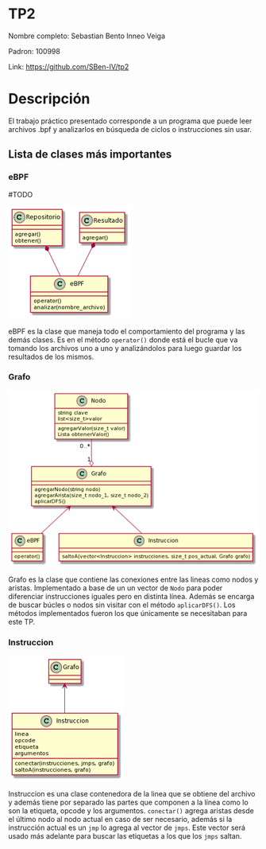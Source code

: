 # TP2

Nombre completo: Sebastian Bento Inneo Veiga

Padron: 100998

Link: https://github.com/SBen-IV/tp2

# Descripción

El trabajo práctico presentado corresponde a un programa que puede leer archivos .bpf y analizarlos en búsqueda de ciclos o instrucciones sin usar.

## Lista de clases más importantes

### eBPF

#TODO

![eBPF class](diagramas/eBPF_class.png)

eBPF es la clase que maneja todo el comportamiento del programa y las demás clases. Es en el método `operator()` donde está el bucle que va tomando los archivos uno a uno y analizándolos para luego guardar los resultados de los mismos.

### Grafo

![Grafo class](diagramas/Grafo_class.png)

Grafo es la clase que contiene las conexiones entre las lineas como nodos y aristas. Implementado a base de un un vector de `Nodo` para poder diferenciar instrucciones iguales pero en distinta línea. Además se encarga de buscar búcles o nodos sin visitar con el método `aplicarDFS()`. Los métodos implementados fueron los que únicamente se necesitaban para este TP.

### Instruccion

![Instruccion class](diagramas/Instruccion_class.png)

Instruccion es una clase contenedora de la linea que se obtiene del archivo y además tiene por separado las partes que componen a la línea como lo son la etiqueta, opcode y los argumentos. `conectar()` agrega aristas desde el último nodo al nodo actual en caso de ser necesario, además si la instrucción actual es un `jmp` lo agrega al vector de `jmps`. Este vector será usado más adelante para buscar las etiquetas a los que los `jmps` saltan.